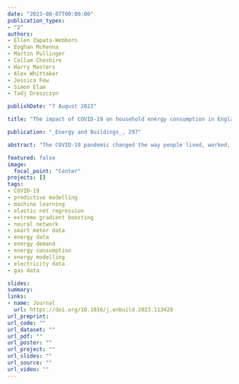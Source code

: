 ```yaml
---
date: "2023-08-07T00:00:00"
publication_types:
- "2"
authors:
- Ellen Zapata-Webborn
- Eoghan McKenna
- Martin Pullinger
- Callum Cheshire
- Harry Masters
- Alex Whittaker
- Jessica Few
- Simon Elam
- Tadj Oreszczyn

publishDate: "7 August 2023"

title: "The impact of COVID-19 on household energy consumption in England and Wales from April 2020 to March 2022"

publication: "_Energy and Buildings_, 297"

abstract: "The COVID-19 pandemic changed the way people lived, worked, and studied around the world, with direct consequences for domestic energy use. This study assesses the impact of COVID-19 lockdowns in the first two years of the pandemic on household electricity and gas use in England and Wales. Using data for 508 (electricity) and 326 (gas) homes, elastic net regression, neural network and extreme gradient boosting predictive models were trained and tested on pre-pandemic data. The most accurate model for each household was used to create counterfactuals (predictions in the absence of COVID-19) against which observed pandemic energy use was compared. Median monthly model error (CV(RMSE)) was 3.86% (electricity) and 3.19% (gas) and bias (NMBE) was 0.21% (electricity) and -0.10% (gas). Our analysis showed that on average (electricity; gas) consumption increased by (7.8%; 5.7%) in year 1 of the pandemic and by (2.2%; 0.2%) in year 2. The greatest increases were in the winter lockdown (January – March 2021) by 11.6% and 9.0% for electricity and gas, respectively. At the start of 2022 electricity use remained 2.0% higher while gas use was around 1.9% lower than predicted. Households with children showed the greatest increase in electricity consumption during lockdowns, followed by those with adults in work. Wealthier households increased their electricity consumption by more than the less wealthy and continued to use more than predicted throughout the two-year period while the less wealthy returned to pre-pandemic or lower consumption from summer 2021. Low dwelling efficiency was associated with a greater increase in energy consumption during the pandemic. Additionally, this study shows the value of different machine learning techniques for counterfactual modelling at the individual-dwelling level, and our approach can be used to robustly estimate the impact of other events and interventions."

featured: false
image: 
  focal_point: "Center"
projects: []
tags: 
- COVID-19
- predictive modelling
- machine learning
- elastic net regression
- extreme gradient boosting
- neural network
- smart meter data
- energy data
- energy demand
- energy consumption
- energy modelling
- electricity data
- gas data

slides: 
summary: 
links:
- name: Journal
  url: https://doi.org/10.1016/j.enbuild.2023.113428
url_preprint: 
url_code: ""
url_dataset: ""
url_pdf: ""
url_poster: ""
url_project: ""
url_slides: ""
url_source: ""
url_video: ""
---
```


